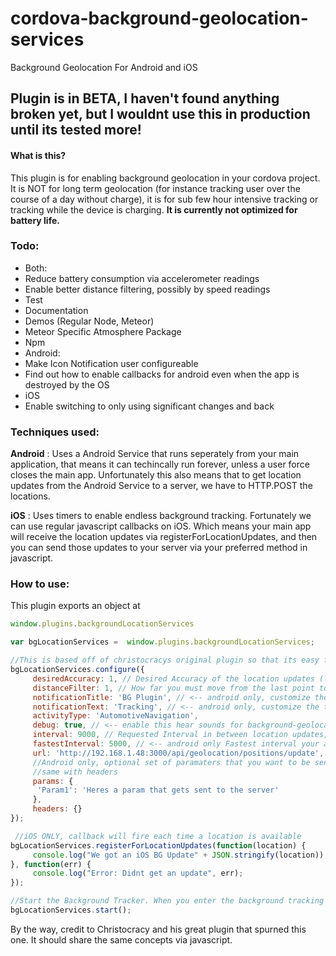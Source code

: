 # cordova-background-geolocation-services
Background Geolocation For Android and iOS

## Plugin is in BETA, I haven't found anything broken yet, but I wouldnt use this in production until its tested more! ##

#### What is this?
This plugin is for enabling background geolocation in your cordova project. It is NOT for long term geolocation (for instance tracking user over the course of a day without charge), it is for sub few hour intensive tracking or tracking while the device is charging. **It is currently not optimized for battery life.**

### Todo: 
 * Both: 
  * Reduce battery consumption via accelerometer readings
  * Enable better distance filtering, possibly by speed readings
  * Test
  * Documentation
  * Demos (Regular Node, Meteor)
  * Meteor Specific Atmosphere Package
  * Npm
 * Android:
  * Make Icon Notification user configureable
  * Find out how to enable callbacks for android even when the app is destroyed by the OS
 * iOS
  * Enable switching to only using significant changes and back 

### Techniques used:

**Android** : Uses a Android Service that runs seperately from your main application, that means it can techincally run forever, unless a user force closes the main app. Unfortunately this also means that to get location updates from the Android Service to a server, we have to HTTP.POST the locations. 

**iOS** : Uses timers to enable endless background tracking. Fortunately we can use regular javascript callbacks on iOS. Which means your main app will receive the location updates via registerForLocationUpdates, and then you can send those updates to your server via your preferred method in javascript.

### How to use: 

This plugin exports an object at 
````javascript
window.plugins.backgroundLocationServices
````

````javascript
var bgLocationServices =  window.plugins.backgroundLocationServices;

//This is based off of christocracys original plugin so that its easy for all
bgLocationServices.configure({
     desiredAccuracy: 1, // Desired Accuracy of the location updates (lower means more accurate but more battery consumption)
     distanceFilter: 1, // How far you must move from the last point to trigger a location update
     notificationTitle: 'BG Plugin', // <-- android only, customize the title of the notification
     notificationText: 'Tracking', // <-- android only, customize the text of the notification
     activityType: 'AutomotiveNavigation',
     debug: true, // <-- enable this hear sounds for background-geolocation life-cycle.
     interval: 9000, // Requested Interval in between location updates, in seconds
     fastestInterval: 5000, // <-- android only Fastest interval your app / server can handle updates
     url: 'http://192.168.1.48:3000/api/geolocation/positions/update', // <-- android only, Where locations will be posted to
     //Android only, optional set of paramaters that you want to be sent with each location update
     //same with headers
     params: {
      'Param1': 'Heres a param that gets sent to the server'
     },
     headers: {}
});

 //iOS ONLY, callback will fire each time a location is available
bgLocationServices.registerForLocationUpdates(function(location) {
     console.log("We got an iOS BG Update" + JSON.stringify(location));
}, function(err) {
     console.log("Error: Didnt get an update", err);
});

//Start the Background Tracker. When you enter the background tracking will start, and stop when you enter the foreground.
bgLocationServices.start();

````

By the way, credit to Christocracy and his great plugin that spurned this one. It should share the same concepts via javascript.

